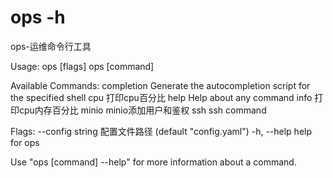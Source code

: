 # ops -h

ops-运维命令行工具

Usage:
  ops [flags]
  ops [command]

Available Commands:
  completion  Generate the autocompletion script for the specified shell
  cpu         打印cpu百分比
  help        Help about any command
  info        打印cpu内存百分比
  minio       minio添加用户和鉴权
  ssh         ssh command 

Flags:
      --config string   配置文件路径 (default "config.yaml")
  -h, --help            help for ops

Use "ops [command] --help" for more information about a command.
